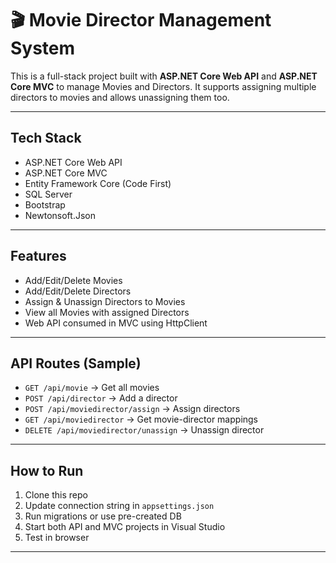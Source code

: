 # 🎬 Movie Director Management System

This is a full-stack project built with **ASP.NET Core Web API** and **ASP.NET Core MVC** to manage Movies and Directors. It supports assigning multiple directors to movies and allows unassigning them too.

---

## Tech Stack
- ASP.NET Core Web API
- ASP.NET Core MVC
- Entity Framework Core (Code First)
- SQL Server
- Bootstrap
- Newtonsoft.Json

---

## Features
- Add/Edit/Delete Movies
- Add/Edit/Delete Directors
- Assign & Unassign Directors to Movies
- View all Movies with assigned Directors
- Web API consumed in MVC using HttpClient

---

## API Routes (Sample)
- `GET /api/movie` → Get all movies
- `POST /api/director` → Add a director
- `POST /api/moviedirector/assign` → Assign directors
- `GET /api/moviedirector` → Get movie-director mappings
- `DELETE /api/moviedirector/unassign` → Unassign director

---

## How to Run
1. Clone this repo
2. Update connection string in `appsettings.json`
3. Run migrations or use pre-created DB
4. Start both API and MVC projects in Visual Studio
5. Test in browser 

---


